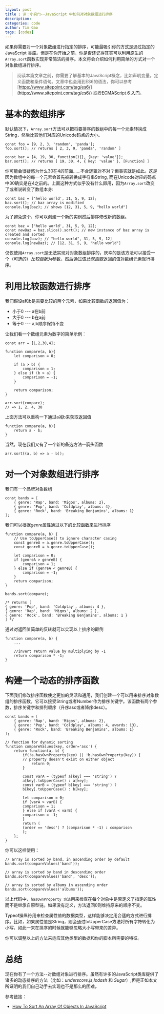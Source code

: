 ```yaml
---
layout: post
title : 译：小窍门--JavaScript 中如何对对象数组进行排序
description: 
categories: code
author: Tim Gao
tags: [codes]
---
```


如果你需要对一个对象数组进行指定的排序，可能最吸引你的方式是通过指定的JavaScript
类库。但是在你开始之前，你是否还记得其实可以利用原生的`Array.sort`函数实现非常简洁的排序。本文将会介绍如何利用简单的方式对一个对象数组进行排序。

> 阅读本篇文章之前，你需要了解基本的JavaScript概念，比如声明变量，定义函数和条件语句。文章中也会用到ES6的语法，你可以参考[https://www.sitepoint.com/tag/es6/](https://www.sitepoint.com/tag/es6/) 或者[ECMAScript 6 入门](http://es6.ruanyifeng.com/)。

# 基本的数组排序

默认情况下，`Array.sort`方法可以把将要排序的数组中的每一个元素转换成String，然后比较他们对应的Unicode码点的大小。

    const foo = [9, 2, 3, 'random', 'panda'];
    foo.sort(); // returns [ 2, 3, 9, 'panda', 'random' ]

    const bar = [4, 19, 30, function(){}, {key: 'value'}];
    bar.sort(); // returns [ 19, 30, 4, { key: 'value' }, [Function] ]

你可能会很疑惑为什么30在4的前面......不合逻辑对不对？但事实就是如此。这是因为数组中的每一个元素会首先被转换成字符串String, 而在Unicode对应的码点中30确实是在4之前的。上面这种方式似乎没有什么卵用，因为`Array.sort`改变了或者说转变了数组本身:

    const baz = ['hello world', 31, 5, 9, 12];
    baz.sort(); // baz array is modified
    console.log(baz); // shows [12, 31, 5, 9, "hello world"]

为了避免这个，你可以创建一个新的实例然后排序修改新的数组。

    const baz = ['hello world', 31, 5, 9, 12];
    const newBaz = baz.slice().sort(); // new instance of baz array is created and sorted
    console.log(baz); // "hello world", 31, 5, 9, 12]
    console.log(newBaz); // [12, 31, 5, 9, "hello world"]

仅仅使用`Array.sort`是无法实现对对象数组排序的，庆幸的是该方法可以接受一个（可选的）*比较函数*为参数，然后通过该*比较函数*返回的值对数组元素就行排序。

# 利用比较函数进行排序

我们假设a和b是需要比较的两个元素，如果比较函数的返回值为：

* 小于0 --- a在b前
* 大于0 --- b在a前
* 等于0 --- a,b顺序保持不变

让我们看一个数组元素为数字的简单示例：

    const arr = [1,2,30,4];

    function compare(a, b){
        let comparison = 0;

        if (a > b) {
            comparison = 1;
        } else if (b > a) {
            comparison = -1;
        }

        return comparison;
    }

    arr.sort(compare);
    // => 1, 2, 4, 30


上面方法可以重构一下通过a减b来获取返回值

    function compare(a, b){
        return a - b;
    }

当然，现在我们又有了一个新的备选方法--箭头函数

    arr.sort((a, b) => a - b));


# 对一个对象数组进行排序

我们有一个品牌对象数组

    const bands = [ 
        { genre: 'Rap', band: 'Migos', albums: 2},
        { genre: 'Pop', band: 'Coldplay', albums: 4},
        { genre: 'Rock', band: 'Breaking Benjamins', albums: 1}
    ];

我们可以根据*genre*属性通过以下的比较函数来进行排序

    function compare(a, b) {
        // Use toUpperCase() to ignore character casing
        const genreA = a.genre.toUpperCase();
        const genreB = b.genre.toUpperCase();

        let comparison = 0;
        if (genreA > genreB) {
            comparison = 1;
        } else if (genreA < genreB) {
            comparison = -1;
        }
        return comparison;
    }

    bands.sort(compare);

    /* returns [ 
    { genre: 'Pop', band: 'Coldplay', albums: 4 }, 
    { genre: 'Rap', band: 'Migos', albums: 2 }, 
    { genre: 'Rock', band: 'Breaking Benjamins', albums: 1 } 
    ] */

通过对返回值简单的反转就可以实现以上排序的颠倒

    function compare(a, b) {
        ...

        //invert return value by multiplying by -1
        return comparison * -1; 
    }

# 构建一个动态的排序函数

下面我们修改排序函数使之更加的灵活和通用，我们创建一个可以用来排序对象数组的排序函数，它可以接受String或者Number作为排序关键字。该函数有两个参数，排序关键字和排列顺序（升序asc或者降序desc）。

    const bands = [ 
        { genre: 'Rap', band: 'Migos', albums: 2},
        { genre: 'Pop', band: 'Coldplay', albums: 4, awards: 13},
        { genre: 'Rock', band: 'Breaking Benjamins', albums: 1}
    ];

    // function for dynamic sorting
    function compareValues(key, order='asc') {
        return function(a, b) {
            if(!a.hasOwnProperty(key) || !b.hasOwnProperty(key)) {
            // property doesn't exist on either object
                return 0; 
            }

            const varA = (typeof a[key] === 'string') ? 
            a[key].toUpperCase() : a[key];
            const varB = (typeof b[key] === 'string') ? 
            b[key].toUpperCase() : b[key];

            let comparison = 0;
            if (varA > varB) {
            comparison = 1;
            } else if (varA < varB) {
            comparison = -1;
            }
            return (
            (order == 'desc') ? (comparison * -1) : comparison
            );
        };
    }

你可以这样使用：

    // array is sorted by band, in ascending order by default
    bands.sort(compareValues('band')); 

    // array is sorted by band in descending order
    bands.sort(compareValues('band', 'desc')); 

    // array is sorted by albums in ascending order
    bands.sort(compareValues('albums')); 

以上代码中，`hasOwnProperty 方法`用来检查在每个对象中是否定义了指定的属性而不是继承自原型链。如果没有定义，方法返回0则维持原来的顺序不变。

Typeof操纵符用来检查属性值的数据类型，这样能够决定用合适的方式进行排序。比如，如果属性值是String，则会通过toUpperCase方法将所有字符转化为小写，如此一来在排序的时候就能够忽略大小写带来的差异。

你可以调整以上的方法来适应其他类型的数据和你的脚本所需要的特征。

# 总结

现在你有了一个方法--对数组对象进行排序。虽然有许多的JavaScript类库提供了诸多的动态排序的方法（比如：_underscore.js_,_lodash_ 和 _Sugar_）,但是正如本文所证明的我们自己动手去实现也不是那么的困难。

参考链接：

* [How To Sort An Array Of Objects In JavaScript](https://www.sitepoint.com/sort-an-array-of-objects-in-javascript/)
